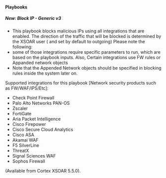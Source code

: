 
#### Playbooks
##### New: Block IP - Generic v3
- This playbook blocks malicious IPs using all integrations that are enabled. The direction of the traffic that will be blocked is determined by the XSOAR user ( and set by default to outgoing)
Please note the following:
-  some of those integrations require specific parameters to run, which are based on the playbook inputs. Also, Certain integrations use FW rules or Appanded network objects
- Note that the Appended Network objects should be specified in blocking rules inside the system later on. 


Supported integrations for this playbook [Network security products such as FW/WAF/IPS/Etc]: 

* Check Point Firewall
* Palo Alto Networks PAN-OS
* Zscaler
* FortiGate
* Aria Packet Intelligence
* Cisco Firepower 
* Cisco Secure Cloud Analytics
* Cisco ASA
* Akamai WAF
* F5 SilverLine
* ThreatX
* Signal Sciences WAF
* Sophos Firewall

 (Available from Cortex XSOAR 5.5.0).
